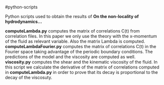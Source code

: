 #python-scripts

Python scripts used to obtain the results of __On the non-locality of hydrodynamics...__

__computeLambda.py__ computes the matrix of correlations C(t) from correlation files. In this paper we only use the theory with the x-momentum of the fluid as relevant variable. Also the matrix Lambda is computed.
__computeLambdaFourier.py__ computes the matrix of correlations C(t) in the Fourier space taking advantage of the periodic boundary conditions. The predictions of the model and the viscosity are computed as well.
__viscosity.py__ computes the shear and the kinematic viscosity of the fluid. In this script we calculate the derivative of the matrix of correlations computed in __computeLambda.py__ in order to prove that its decay is proportional to the decay of the viscosuty.  


